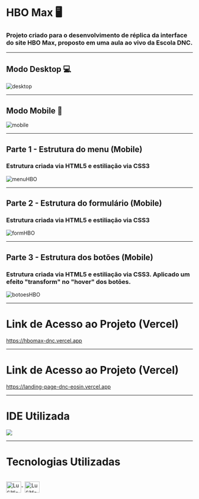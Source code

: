 # HBO Max 🖥

### Projeto criado para o desenvolvimento de réplica da interface do site HBO Max, proposto em uma aula ao vivo da Escola DNC.

<hr> 

## Modo Desktop 💻

![desktop](https://user-images.githubusercontent.com/115199808/223824667-6dd8bb9e-29d7-4c8e-a9ee-c08f2215757e.png)

<hr>

## Modo Mobile 📲

![mobile](https://user-images.githubusercontent.com/115199808/223824748-d05f9b03-2e58-4cb1-b7f4-29c2f8253b92.png)

<hr> 

## Parte 1 - Estrutura do menu (Mobile)

### Estrutura criada via HTML5 e estiliação via CSS3

![menuHBO](https://user-images.githubusercontent.com/115199808/223826797-6cc05777-d2b9-42ae-9754-77a36d9c11c4.gif)

<hr> 

## Parte 2 - Estrutura do formulário (Mobile)

### Estrutura criada via HTML5 e estiliação via CSS3

![formHBO](https://user-images.githubusercontent.com/115199808/223828492-bb13c5dd-5269-4224-b13c-6e9f81395f6a.gif)

<hr>

## Parte 3 - Estrutura dos botões (Mobile)

### Estrutura criada via HTML5 e estiliação via CSS3. Aplicado um efeito "transform" no "hover" dos botões.

![botoesHBO](https://user-images.githubusercontent.com/115199808/223830386-e1c79157-ebd5-43b1-9ca9-b3d4779dd20b.gif)

<hr>

# Link de Acesso ao Projeto (Vercel)

https://hbomax-dnc.vercel.app

<hr> 

# Link de Acesso ao Projeto (Vercel)

https://landing-page-dnc-eosin.vercel.app

<hr>

# IDE Utilizada

<div> 
<img src="https://img.shields.io/badge/Visual_Studio_Code-0078D4?style=for-the-badge&logo=visual%20studio%20code&logoColor=white">
</div>

<hr>

# Tecnologias Utilizadas
<div style="display: inline_block"><br>
  <img align="center" alt="Lucas-HTML" height="30" width="40" src="https://cdn.jsdelivr.net/gh/devicons/devicon/icons/html5/html5-original.svg">-
  <img align="center" alt="Lucas-CSS" height="30" width="40" src="https://cdn.jsdelivr.net/gh/devicons/devicon/icons/css3/css3-original.svg">
</div>
